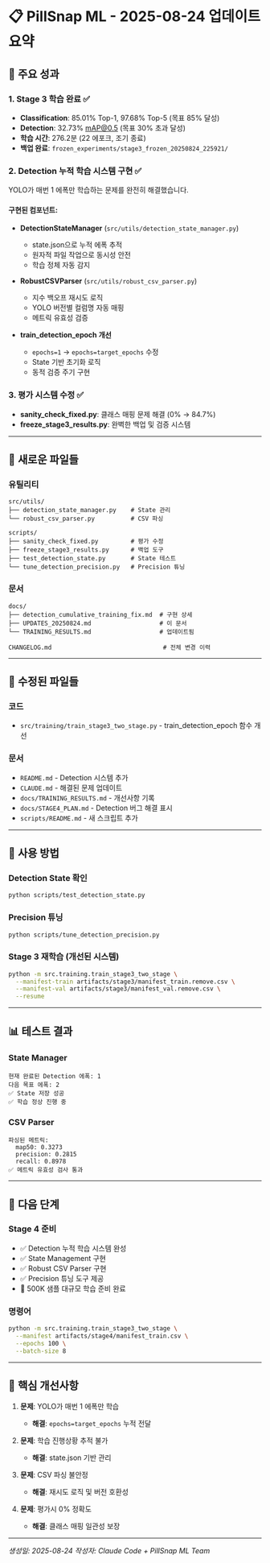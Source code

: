 # 📋 PillSnap ML - 2025-08-24 업데이트 요약

## 🎯 주요 성과

### 1. Stage 3 학습 완료 ✅
- **Classification**: 85.01% Top-1, 97.68% Top-5 (목표 85% 달성)
- **Detection**: 32.73% mAP@0.5 (목표 30% 초과 달성)
- **학습 시간**: 276.2분 (22 에포크, 조기 종료)
- **백업 완료**: `frozen_experiments/stage3_frozen_20250824_225921/`

### 2. Detection 누적 학습 시스템 구현 ✅
YOLO가 매번 1 에폭만 학습하는 문제를 완전히 해결했습니다.

#### 구현된 컴포넌트:
- **DetectionStateManager** (`src/utils/detection_state_manager.py`)
  - state.json으로 누적 에폭 추적
  - 원자적 파일 작업으로 동시성 안전
  - 학습 정체 자동 감지
  
- **RobustCSVParser** (`src/utils/robust_csv_parser.py`)
  - 지수 백오프 재시도 로직
  - YOLO 버전별 컬럼명 자동 매핑
  - 메트릭 유효성 검증

- **train_detection_epoch 개선**
  - `epochs=1` → `epochs=target_epochs` 수정
  - State 기반 초기화 로직
  - 동적 검증 주기 구현

### 3. 평가 시스템 수정 ✅
- **sanity_check_fixed.py**: 클래스 매핑 문제 해결 (0% → 84.7%)
- **freeze_stage3_results.py**: 완벽한 백업 및 검증 시스템

---

## 📂 새로운 파일들

### 유틸리티
```
src/utils/
├── detection_state_manager.py    # State 관리
└── robust_csv_parser.py          # CSV 파싱

scripts/
├── sanity_check_fixed.py         # 평가 수정
├── freeze_stage3_results.py      # 백업 도구
├── test_detection_state.py       # State 테스트
└── tune_detection_precision.py   # Precision 튜닝
```

### 문서
```
docs/
├── detection_cumulative_training_fix.md  # 구현 상세
├── UPDATES_20250824.md                   # 이 문서
└── TRAINING_RESULTS.md                   # 업데이트됨

CHANGELOG.md                               # 전체 변경 이력
```

---

## 🔧 수정된 파일들

### 코드
- `src/training/train_stage3_two_stage.py` - train_detection_epoch 함수 개선

### 문서
- `README.md` - Detection 시스템 추가
- `CLAUDE.md` - 해결된 문제 업데이트
- `docs/TRAINING_RESULTS.md` - 개선사항 기록
- `docs/STAGE4_PLAN.md` - Detection 버그 해결 표시
- `scripts/README.md` - 새 스크립트 추가

---

## 🚀 사용 방법

### Detection State 확인
```bash
python scripts/test_detection_state.py
```

### Precision 튜닝
```bash
python scripts/tune_detection_precision.py
```

### Stage 3 재학습 (개선된 시스템)
```bash
python -m src.training.train_stage3_two_stage \
  --manifest-train artifacts/stage3/manifest_train.remove.csv \
  --manifest-val artifacts/stage3/manifest_val.remove.csv \
  --resume
```

---

## 📊 테스트 결과

### State Manager
```
현재 완료된 Detection 에폭: 1
다음 목표 에폭: 2
✅ State 저장 성공
✅ 학습 정상 진행 중
```

### CSV Parser
```
파싱된 메트릭:
  map50: 0.3273
  precision: 0.2815
  recall: 0.8978
✅ 메트릭 유효성 검사 통과
```

---

## 🎯 다음 단계

### Stage 4 준비
- ✅ Detection 누적 학습 시스템 완성
- ✅ State Management 구현
- ✅ Robust CSV Parser 구현
- ✅ Precision 튜닝 도구 제공
- 🎯 500K 샘플 대규모 학습 준비 완료

### 명령어
```bash
python -m src.training.train_stage3_two_stage \
  --manifest artifacts/stage4/manifest_train.csv \
  --epochs 100 \
  --batch-size 8
```

---

## 📝 핵심 개선사항

1. **문제**: YOLO가 매번 1 에폭만 학습
   - **해결**: `epochs=target_epochs` 누적 전달

2. **문제**: 학습 진행상황 추적 불가
   - **해결**: state.json 기반 관리

3. **문제**: CSV 파싱 불안정
   - **해결**: 재시도 로직 및 버전 호환성

4. **문제**: 평가시 0% 정확도
   - **해결**: 클래스 매핑 일관성 보장

---

*생성일: 2025-08-24*
*작성자: Claude Code + PillSnap ML Team*